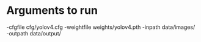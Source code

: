 # Arguments to run
-cfgfile cfg/yolov4.cfg -weightfile weights/yolov4.pth -inpath data/images/ -outpath data/output/
